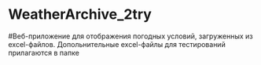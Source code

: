 # WeatherArchive_2try

#Веб-приложение для отображения погодных условий, загруженных из excel-файлов.
Допольнительные excel-файлы для тестирований прилагаются в папке
